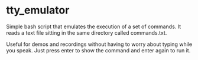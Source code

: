 # tty_emulator
Simple bash script that emulates the execution of a set of commands. It reads a text file sitting in the same directory called commands.txt.

Useful for demos and recordings without having to worry about typing while you speak. Just press enter to show the command and enter again to run it.
